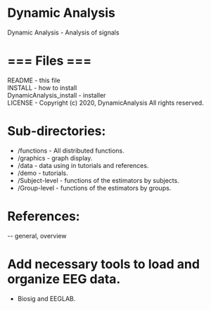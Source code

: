 # Dynamic Analysis
Dynamic Analysis - Analysis of signals

# === Files  ===
README					- this file<br>
INSTALL					- how to install <br>
DynamicAnalysis_install - installer<br>
LICENSE					- Copyright (c) 2020, DynamicAnalysis All rights reserved.<br>


# Sub-directories:
 - /functions 		- All distributed functions.
 - /graphics		- graph display.
 - /data 			- data using in tutorials and references.
 - /demo 			- tutorials.
 - /Subject-level 	- functions of the estimators by subjects.
 - /Group-level   	- functions of the estimators by groups. 

# References:
-- general, overview

# Add necessary tools to load and organize EEG data.<br>
- Biosig and EEGLAB.